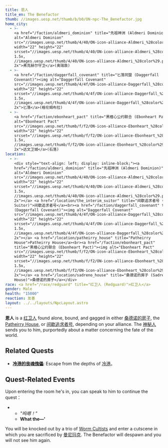 ```yaml
---
title: 恩人
title_en: The Benefactor
thumb: //images.uesp.net/thumb/b/b0/ON-npc-The_Benefactor.jpg
home_city:
  - >-
    <a href="/faction/aldmeri_dominion" title="先祖神洲 (Aldmeri Dominion)"><img
    alt="Aldmeri Dominion"
    src="//images.uesp.net/thumb/4/40/ON-icon-alliance-Aldmeri_%28color%29.png"
    width="22" height="22"
    srcset="//images.uesp.net/thumb/4/40/ON-icon-alliance-Aldmeri_%28color%29.png/33px-ON-icon-alliance-Aldmeri_%28color%29.png
    1.5x,
    //images.uesp.net/thumb/4/40/ON-icon-alliance-Aldmeri_%28color%29.png/44px-ON-icon-alliance-Aldmeri_%28color%29.png
    2x">弗克赫尔守卫</a>(奥瑞敦)
  - >-
    <a href="/faction/daggerfall_covenant" title="匕落同盟 (Daggerfall
    Covenant)"><img alt="Daggerfall Covenant"
    src="//images.uesp.net/thumb/4/4f/ON-icon-alliance-Daggerfall_%28color%29.png"
    width="22" height="22"
    srcset="//images.uesp.net/thumb/4/4f/ON-icon-alliance-Daggerfall_%28color%29.png/33px-ON-icon-alliance-Daggerfall_%28color%29.png
    1.5x,
    //images.uesp.net/thumb/4/4f/ON-icon-alliance-Daggerfall_%28color%29.png/44px-ON-icon-alliance-Daggerfall_%28color%29.png
    2x">匕落</a>(格伦姆布拉)
  - >-
    <a href="/faction/ebonheart_pact" title="黑檀心公约联合 (Ebonheart Pact)"><img
    alt="Ebonheart Pact"
    src="//images.uesp.net/thumb/f/f2/ON-icon-alliance-Ebonheart_%28color%29.png"
    width="22" height="22"
    srcset="//images.uesp.net/thumb/f/f2/ON-icon-alliance-Ebonheart_%28color%29.png/33px-ON-icon-alliance-Ebonheart_%28color%29.png
    1.5x,
    //images.uesp.net/thumb/f/f2/ON-icon-alliance-Ebonheart_%28color%29.png/44px-ON-icon-alliance-Ebonheart_%28color%29.png
    2x">达文卫城</a>(石落)
location:
  - >-
    <div style="text-align: left; display: inline-block;"><a
    href="/faction/aldmeri_dominion" title="先祖神洲 (Aldmeri Dominion)"><img
    alt="Aldmeri Dominion"
    src="//images.uesp.net/thumb/4/40/ON-icon-alliance-Aldmeri_%28color%29.png"
    width="22" height="22"
    srcset="//images.uesp.net/thumb/4/40/ON-icon-alliance-Aldmeri_%28color%29.png/33px-ON-icon-alliance-Aldmeri_%28color%29.png
    1.5x,
    //images.uesp.net/thumb/4/40/ON-icon-alliance-Aldmeri_%28color%29.png/44px-ON-icon-alliance-Aldmeri_%28color%29.png
    2x"></a> <a href="/location/the_interim_suitor" title="间歇追求者号 (The Interim
    Suitor)">间歇追求者号</a><br><a href="/faction/daggerfall_covenant" title="匕落同盟
    (Daggerfall Covenant)"><img alt="Daggerfall Covenant"
    src="//images.uesp.net/thumb/4/4f/ON-icon-alliance-Daggerfall_%28color%29.png"
    width="22" height="22"
    srcset="//images.uesp.net/thumb/4/4f/ON-icon-alliance-Daggerfall_%28color%29.png/33px-ON-icon-alliance-Daggerfall_%28color%29.png
    1.5x,
    //images.uesp.net/thumb/4/4f/ON-icon-alliance-Daggerfall_%28color%29.png/44px-ON-icon-alliance-Daggerfall_%28color%29.png
    2x"></a> <a href="/location/patheirry_house" title="Patheirry
    House">Patheirry House</a><br><a href="/faction/ebonheart_pact"
    title="黑檀心公约联合 (Ebonheart Pact)"><img alt="Ebonheart Pact"
    src="//images.uesp.net/thumb/f/f2/ON-icon-alliance-Ebonheart_%28color%29.png"
    width="22" height="22"
    srcset="//images.uesp.net/thumb/f/f2/ON-icon-alliance-Ebonheart_%28color%29.png/33px-ON-icon-alliance-Ebonheart_%28color%29.png
    1.5x,
    //images.uesp.net/thumb/f/f2/ON-icon-alliance-Ebonheart_%28color%29.png/44px-ON-icon-alliance-Ebonheart_%28color%29.png
    2x"></a> <a href="/location/sadreno_house" title="桑德诺的房子 (Sadreno
    House)">桑德诺的房子</a></div>
race: <a href="/race/redguard" title="红卫人 (Redguard)">红卫人</a>
gender: Male
health: "15000"
reaction: 友善
layout: ../../layouts/NpcLayout.astro
---
```


**恩人** is a [红卫人](/race/redguard "红卫人 (Redguard)") found alone, bound, and gagged in either [桑德诺的房子](/location/sadreno_house "桑德诺的房子 (Sadreno House)"), the [Patheirry House](/location/patheirry_house "Patheirry House"), or [间歇追求者号](/location/the_interim_suitor "间歇追求者号 (The Interim Suitor)"), depending on your alliance. The [神秘人](/npc/hooded_figure "神秘人 (Hooded Figure)") sends you to him, purportedly about a matter concerning the fate of the world.

## Related Quests

- **[冷港的丧魂傀儡](/quest/soul_shriven_in_coldharbour "冷港的丧魂傀儡 (Soul Shriven in Coldharbour)")**: Escape from the depths of [冷港](/location/coldharbour "冷港 (Coldharbour)")。

## Quest-Related Events

Upon entering the room he's in, you can speak to him to continue the quest：

- - _"呜嗯！"_
  - **What the—'**

You will be knocked out by a trio of [Worm Cultists](/npc/worm_cultist "黑虫教信徒(主线任务) (Worm Cultist (Main Quest))") and enter a cutscene in which you are sacrificed by [曼尼玛克](/npc/mannimarco "曼尼玛克 (Mannimarco)"). The Benefactor will despawn and you will not see him again.
